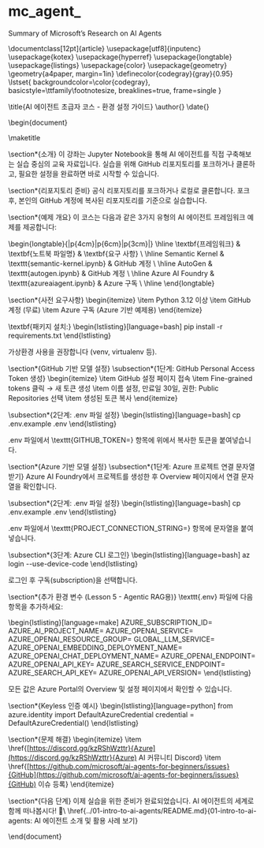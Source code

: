 # mc_agent_
Summary of Microsoft’s Research on AI Agents

\documentclass\[12pt]{article}
\usepackage\[utf8]{inputenc}
\usepackage{kotex}
\usepackage{hyperref}
\usepackage{longtable}
\usepackage{listings}
\usepackage{color}
\usepackage{geometry}
\geometry{a4paper, margin=1in}
\definecolor{codegray}{gray}{0.95}
\lstset{
backgroundcolor=\color{codegray},
basicstyle=\ttfamily\footnotesize,
breaklines=true,
frame=single
}

\title{AI 에이전트 초급자 코스 - 환경 설정 가이드}
\author{}
\date{}

\begin{document}

\maketitle

\section\*{소개}
이 강좌는 Jupyter Notebook을 통해 AI 에이전트를 직접 구축해보는 실습 중심의 교육 자료입니다. 실습을 위해 GitHub 리포지토리를 포크하거나 클론하고, 필요한 설정을 완료하면 바로 시작할 수 있습니다.

\section\*{리포지토리 준비}
공식 리포지토리를 포크하거나 로컬로 클론합니다. 포크 후, 본인의 GitHub 계정에 복사된 리포지토리를 기준으로 실습합니다.

\section\*{예제 개요}
이 코스는 다음과 같은 3가지 유형의 AI 에이전트 프레임워크 예제를 제공합니다:

\begin{longtable}{|p{4cm}|p{6cm}|p{3cm}|}
\hline
\textbf{프레임워크} & \textbf{노트북 파일명} & \textbf{요구 사항} \ \hline
Semantic Kernel & \texttt{semantic-kernel.ipynb} & GitHub 계정 \ \hline
AutoGen & \texttt{autogen.ipynb} & GitHub 계정 \ \hline
Azure AI Foundry & \texttt{azureaiagent.ipynb} & Azure 구독 \ \hline
\end{longtable}

\section\*{사전 요구사항}
\begin{itemize}
\item Python 3.12 이상
\item GitHub 계정 (무료)
\item Azure 구독 (Azure 기반 예제용)
\end{itemize}

\textbf{패키지 설치:}
\begin{lstlisting}\[language=bash]
pip install -r requirements.txt
\end{lstlisting}

가상환경 사용을 권장합니다 (venv, virtualenv 등).

\section\*{GitHub 기반 모델 설정}
\subsection\*{1단계: GitHub Personal Access Token 생성}
\begin{itemize}
\item GitHub 설정 페이지 접속
\item Fine-grained tokens 클릭 → 새 토큰 생성
\item 이름 설정, 만료일 30일, 권한: Public Repositories 선택
\item 생성된 토큰 복사
\end{itemize}

\subsection\*{2단계: .env 파일 설정}
\begin{lstlisting}\[language=bash]
cp .env.example .env
\end{lstlisting}

.env 파일에서 \texttt{GITHUB\_TOKEN=} 항목에 위에서 복사한 토큰을 붙여넣습니다.

\section\*{Azure 기반 모델 설정}
\subsection\*{1단계: Azure 프로젝트 연결 문자열 받기}
Azure AI Foundry에서 프로젝트를 생성한 후 Overview 페이지에서 연결 문자열을 확인합니다.

\subsection\*{2단계: .env 파일 설정}
\begin{lstlisting}\[language=bash]
cp .env.example .env
\end{lstlisting}

.env 파일에서 \texttt{PROJECT\_CONNECTION\_STRING=} 항목에 문자열을 붙여넣습니다.

\subsection\*{3단계: Azure CLI 로그인}
\begin{lstlisting}\[language=bash]
az login --use-device-code
\end{lstlisting}

로그인 후 구독(subscription)을 선택합니다.

\section\*{추가 환경 변수 (Lesson 5 - Agentic RAG용)}
\texttt{.env} 파일에 다음 항목을 추가하세요:

\begin{lstlisting}\[language=make]
AZURE\_SUBSCRIPTION\_ID=
AZURE\_AI\_PROJECT\_NAME=
AZURE\_OPENAI\_SERVICE=
AZURE\_OPENAI\_RESOURCE\_GROUP=
GLOBAL\_LLM\_SERVICE=
AZURE\_OPENAI\_EMBEDDING\_DEPLOYMENT\_NAME=
AZURE\_OPENAI\_CHAT\_DEPLOYMENT\_NAME=
AZURE\_OPENAI\_ENDPOINT=
AZURE\_OPENAI\_API\_KEY=
AZURE\_SEARCH\_SERVICE\_ENDPOINT=
AZURE\_SEARCH\_API\_KEY=
AZURE\_OPENAI\_API\_VERSION=
\end{lstlisting}

모든 값은 Azure Portal의 Overview 및 설정 페이지에서 확인할 수 있습니다.

\section\*{Keyless 인증 예시}
\begin{lstlisting}\[language=python]
from azure.identity import DefaultAzureCredential
credential = DefaultAzureCredential()
\end{lstlisting}

\section\*{문제 해결}
\begin{itemize}
\item \href{[https://discord.gg/kzRShWzttr}{Azure](https://discord.gg/kzRShWzttr}{Azure) AI 커뮤니티 Discord}
\item \href{[https://github.com/microsoft/ai-agents-for-beginners/issues}{GitHub](https://github.com/microsoft/ai-agents-for-beginners/issues}{GitHub) 이슈 등록}
\end{itemize}

\section\*{다음 단계}
이제 실습을 위한 준비가 완료되었습니다. AI 에이전트의 세계로 함께 떠나봅시다! 🚀\\
\href{../01-intro-to-ai-agents/README.md}{01-intro-to-ai-agents: AI 에이전트 소개 및 활용 사례 보기}

\end{document}

